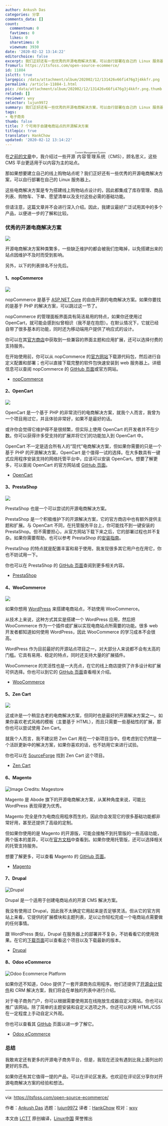 ```yaml
---
author: Ankush Das
categories: 分享
comments_data: []
count:
  commentnum: 0
  favtimes: 0
  likes: 0
  sharetimes: 0
  viewnum: 3930
date: '2020-02-12 13:14:22'
editorchoice: false
excerpt: 我们正好还有一些优秀的开源电商解决方案，可以自行部署在自己的 Linux 服务器上。
fromurl: https://itsfoss.com/open-source-ecommerce/
id: 11884
islctt: true
largepic: /data/attachment/album/202002/12/131426v66fi476g3j4kkfr.png
permalink: /article-11884-1.html
pic: /data/attachment/album/202002/12/131426v66fi476g3j4kkfr.png.thumb.jpg
related: []
reviewer: wxy
selector: lujun9972
summary: 我们正好还有一些优秀的开源电商解决方案，可以自行部署在自己的 Linux 服务器上。
tags:
- 电子商务
thumb: false
title: 7 个可用于自建电商站点的开源解决方案
titlepic: true
translator: HankChow
updated: '2020-02-12 13:14:22'
---
```


在[之前的文章](https://itsfoss.com/open-source-cms/)中，我介绍过一些开源<ruby> 内容管理系统 <rt>  Content Management System </rt></ruby>（CMS），顾名思义，这些 CMS 平台更适用于以内容为主的站点。


那如果想要建立自己的线上购物站点呢？我们正好还有一些优秀的开源电商解决方案，可以自行部署在自己的 Linux 服务器上。


这些电商解决方案是专为搭建线上购物站点设计的，因此都集成了库存管理、商品列表、购物车、下单、愿望清单以及支付这些必需的基础功能。


但请注意，这篇文章并不会进行深入介绍。因此，我建议最好广泛试用其中的多个产品，以便进一步的了解和比较。


### 优秀的开源电商解决方案


![](/data/attachment/album/202002/12/131426v66fi476g3j4kkfr.png)


开源电商解决方案种类繁多，一些缺乏维护的都会被我们忽略掉，以免搭建出来的站点因维护不及时而受到影响。


另外，以下的列表排名不分先后。


#### 1、nopCommerce


![](/data/attachment/album/202002/12/131427w1t31h3hcdhatd7k.png)


nopCommerce 是基于 [ASP.NET Core](https://en.wikipedia.org/wiki/ASP.NET_Core) 的自由开源的电商解决方案。如果你要找的是基于 PHP 的解决方案，可以跳过这一节了。


nopCommerce 的管理面板界面具有简洁易用的特点，如果你还使用过 OpenCart，就可能会感到似曾相识（我不是在抱怨）。在默认情况下，它就已经自带了很多基本的功能，同时还为移动端用户提供了响应式的设计。


你可以在其[官方商店](https://www.nopcommerce.com/marketplace)中获取到一些兼容的界面主题和应用扩展，还可以选择付费的支持服务。


在开始使用前，你可以从 nopCommerce 的[官方网站](https://www.nopcommerce.com/download-nopcommerce)下载源代码包，然后进行自定义配置和部署；也可以直接下载完整的软件包快速安装到 web 服务器上。详细信息可以查阅 nopCommerce 的 [GitHub 页面](https://github.com/nopSolutions/nopCommerce)或官方网站。


* [nopCommerce](https://www.nopcommerce.com/)


#### 2、OpenCart


![](/data/attachment/album/202002/12/131429bj35lg57jcd1f1fl.jpg)


OpenCart 是一个基于 PHP 的非常流行的电商解决方案，就我个人而言，我曾为一个项目用过它，并且体验非常好，如果不是最好的话。


或许你会觉得它维护得不是很频繁，但实际上使用 OpenCart 的开发者并不在少数。你可以获得许多受支持的扩展并将它们的功能加入到 OpenCart 中。


OpenCart 不一定是适合所有人的“现代”电商解决方案，但如果你需要的只是一个基于 PHP 的开源解决方案，OpenCart 是个值得一试的选择。在大多数具有一键式应用程序安装支持的网络托管平台中，应该可以安装 OpenCart。想要了解更多，可以查阅 OpenCart 的官方网站或 [GitHub 页面](https://github.com/opencart/opencart)。


* [OpenCart](https://www.opencart.com/)


#### 3、PrestaShop


![](/data/attachment/album/202002/12/131431oxtwcfmc7mrkoici.jpg)


PrestaShop 也是一个可以尝试的开源电商解决方案。


PrestaShop 是一个积极维护下的开源解决方案，它的官方商店中也有额外提供主题和扩展。与 OpenCart 不同，在托管服务平台上，你可能找不到一键安装的 PrestaShop。但不需要担心，从官方网站下载下来之后，它的部署过程也并不复杂。如果你需要帮助，也可以参考 PrestaShop 的[安装指南](http://doc.prestashop.com/display/PS17/Installing+PrestaShop)。


PrestaShop 的特点就是配置丰富和易于使用，我发现很多其它用户也在用它，你也不妨试用一下。


你也可以在 PrestaShop 的 [GitHub 页面](https://github.com/PrestaShop/PrestaShop)查阅到更多相关内容。


* [PrestaShop](https://www.prestashop.com/en)


#### 4、WooCommerce


![](/data/attachment/album/202002/12/131432elozblgw8jtbbnbh.jpg)


如果你想用 [WordPress](https://wordpress.org/) 来搭建电商站点，不妨使用 WooCommerce。


从技术上来说，这种方式其实是搭建一个 WordPress 应用，然后把 WooCommerce 作为一个插件或扩展以实现电商站点所需要的功能。很多 web 开发者都知道如何使用 WordPress，因此 WooCommerce 的学习成本不会很高。


WordPress 作为目前最好的开源站点项目之一，对大部分人来说都不会有太高的门槛。它具有易用、稳定的特点，同时还支持大量的扩展插件。


WooCommerce 的灵活性也是一大亮点，在它的线上商店提供了许多设计和扩展可供选择。你也可以到它的 [GitHub 页面](https://github.com/woocommerce/woocommerce)查看相关介绍。


* [WooCommerce](https://woocommerce.com/)


#### 5、Zen Cart


![](/data/attachment/album/202002/12/131433xzzo1waeao38wb51.jpg)


这或许是一个稍显古老的电商解决方案，但同时也是最好的开源解决方案之一。如果你喜欢老式风格的模板（主要基于 HTML），而且只需要一些基础性的扩展，那你也可以尝试使用 Zen Cart。


就我个人而言，我不建议把 Zen Cart 用在一个新项目当中。但考虑到它仍然是一个活跃更新中的解决方案，如果你喜欢的话，也不妨用它来进行试验。


你也可以在 [SourceForge](https://sourceforge.net/projects/zencart/) 找到 Zen Cart 这个项目。


* [Zen Cart](https://www.zen-cart.com/)


#### 6、Magento


![Image Credits: Magestore](/data/attachment/album/202002/12/131436dvfhiq0wkfiz0h0g.jpg)


Magento 是 Abode 旗下的开源电商解决方案，从某种角度来说，可能比 WordPress 表现得更为优秀。


Magento 完全是作为电商应用程序而生的，因此你会发现它的很多基础功能都非常好用，甚至还提供了高级的定制。


但如果你使用的是 Magento 的开源版，可能会接触不到托管版的一些高级功能，两个版本的差异，可以在[官方文档](https://magento.com/compare-open-source-and-magento-commerce)中查看到。如果你使用托管版，还可以选择相关的托管支持服务。


想要了解更多，可以查看 Magento 的 [GitHub 页面](https://github.com/magento)。


* [Magento](https://magento.com/)


#### 7、Drupal


![Drupal](/data/attachment/album/202002/12/131437lk5a6q1v8qoqhwu7.png)


Drupal 是一个适用于创建电商站点的开源 CMS 解决方案。


我没有使用过 Drupal，因此我不太确定它用起来是否足够灵活。但从它的官方网站上来看，它提供的扩展模块和主题列表，足以让你轻松完成一个电商站点需要做的任何事情。


跟 WordPress 类似，Drupal 在服务器上的部署并不复杂，不妨看看它的使用效果。在它的[下载页面](https://www.drupal.org/project/drupal)可以查看这个项目以及下载最新的版本。


* [Drupal](https://www.drupal.org/industries/ecommerce)


#### 8、Odoo eCommerce


![Odoo Ecommerce Platform](/data/attachment/album/202002/12/131440sr840hkxhz8huhr4.jpg)


如果你还不知道，Odoo 提供了一套开源商务应用程序。他们还提供了[开源会计软件](https://itsfoss.com/open-source-accounting-software/)和 CRM 解决方案，我们将会在单独的列表中进行介绍。


对于电子商务门户，你可以根据需要使用其在线拖放生成器自定义网站。你也可以推广该网站。除了简单的主题安装和自定义选项之外，你还可以利用 HTML/CSS 在一定程度上手动自定义外观。


你也可以查看其 [GitHub](https://github.com/odoo/odoo) 页面以进一步了解它。


* [Odoo eCommerce](https://www.odoo.com/page/open-source-ecommerce)


### 总结


我敢肯定还有更多的开源电子商务平台，但是，我现在还没有遇到比我上面列出的更好的东西。


如果你还有其它值得一提的产品，可以在评论区发表。也欢迎在评论区分享你对开源电商解决方案的经验和想法。




---


via: <https://itsfoss.com/open-source-ecommerce/>


作者：[Ankush Das](https://itsfoss.com/author/ankush/) 选题：[lujun9972](https://github.com/lujun9972) 译者：[HankChow](https://github.com/HankChow) 校对：[wxy](https://github.com/wxy)


本文由 [LCTT](https://github.com/LCTT/TranslateProject) 原创编译，[Linux中国](https://linux.cn/) 荣誉推出